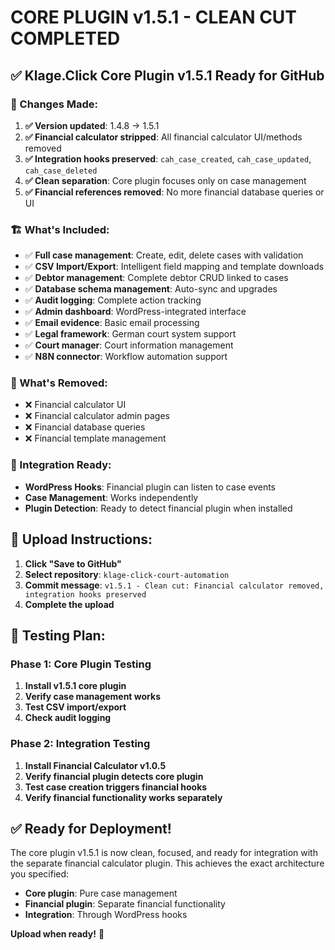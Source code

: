 # CORE PLUGIN v1.5.1 - CLEAN CUT COMPLETED

## ✅ **Klage.Click Core Plugin v1.5.1 Ready for GitHub**

### **🔧 Changes Made:**
1. **✅ Version updated**: 1.4.8 → 1.5.1
2. **✅ Financial calculator stripped**: All financial calculator UI/methods removed  
3. **✅ Integration hooks preserved**: `cah_case_created`, `cah_case_updated`, `cah_case_deleted`
4. **✅ Clean separation**: Core plugin focuses only on case management
5. **✅ Financial references removed**: No more financial database queries or UI

### **🏗️ What's Included:**
- ✅ **Full case management**: Create, edit, delete cases with validation
- ✅ **CSV Import/Export**: Intelligent field mapping and template downloads
- ✅ **Debtor management**: Complete debtor CRUD linked to cases
- ✅ **Database schema management**: Auto-sync and upgrades
- ✅ **Audit logging**: Complete action tracking
- ✅ **Admin dashboard**: WordPress-integrated interface
- ✅ **Email evidence**: Basic email processing
- ✅ **Legal framework**: German court system support
- ✅ **Court manager**: Court information management
- ✅ **N8N connector**: Workflow automation support

### **🚫 What's Removed:**
- ❌ Financial calculator UI
- ❌ Financial calculator admin pages
- ❌ Financial database queries
- ❌ Financial template management

### **🔗 Integration Ready:**
- **WordPress Hooks**: Financial plugin can listen to case events
- **Case Management**: Works independently 
- **Plugin Detection**: Ready to detect financial plugin when installed

## 🚀 **Upload Instructions:**

1. **Click "Save to GitHub"**
2. **Select repository**: `klage-click-court-automation`
3. **Commit message**: `v1.5.1 - Clean cut: Financial calculator removed, integration hooks preserved`
4. **Complete the upload**

## 🧪 **Testing Plan:**

### **Phase 1: Core Plugin Testing**
1. **Install v1.5.1 core plugin**
2. **Verify case management works**
3. **Test CSV import/export**
4. **Check audit logging**

### **Phase 2: Integration Testing**
1. **Install Financial Calculator v1.0.5**
2. **Verify financial plugin detects core plugin**
3. **Test case creation triggers financial hooks**
4. **Verify financial functionality works separately**

## ✅ **Ready for Deployment!**

The core plugin v1.5.1 is now clean, focused, and ready for integration with the separate financial calculator plugin. This achieves the exact architecture you specified:
- **Core plugin**: Pure case management
- **Financial plugin**: Separate financial functionality  
- **Integration**: Through WordPress hooks

**Upload when ready!** 🎯